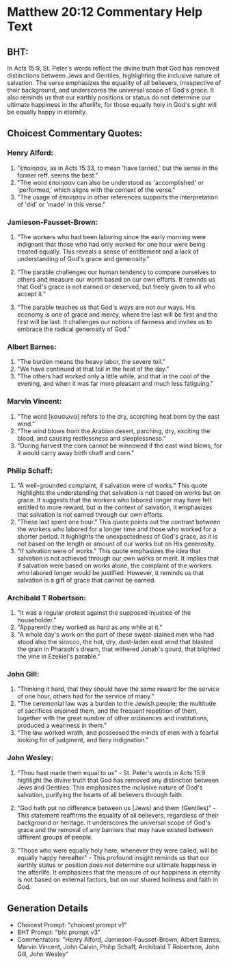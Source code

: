 # Matthew 20:12 Commentary Help Text

## BHT:
In Acts 15:9, St. Peter's words reflect the divine truth that God has removed distinctions between Jews and Gentiles, highlighting the inclusive nature of salvation. The verse emphasizes the equality of all believers, irrespective of their background, and underscores the universal scope of God's grace. It also reminds us that our earthly positions or status do not determine our ultimate happiness in the afterlife, for those equally holy in God's sight will be equally happy in eternity.

## Choicest Commentary Quotes:
### Henry Alford:
1. "ἐποίησαν, as in Acts 15:33, to mean 'have tarried,' but the sense in the former reff. seems the best."
2. "The word ἐποίησαν can also be understood as 'accomplished' or 'performed,' which aligns with the context of the verse."
3. "The usage of ἐποίησαν in other references supports the interpretation of 'did' or 'made' in this verse."

### Jamieson-Fausset-Brown:
1. "The workers who had been laboring since the early morning were indignant that those who had only worked for one hour were being treated equally. This reveals a sense of entitlement and a lack of understanding of God's grace and generosity." 

2. "The parable challenges our human tendency to compare ourselves to others and measure our worth based on our own efforts. It reminds us that God's grace is not earned or deserved, but freely given to all who accept it." 

3. "The parable teaches us that God's ways are not our ways. His economy is one of grace and mercy, where the last will be first and the first will be last. It challenges our notions of fairness and invites us to embrace the radical generosity of God."

### Albert Barnes:
1. "The burden means the heavy labor, the severe toil."
2. "We have continued at that toil in the heat of the day."
3. "The others had worked only a little while, and that in the cool of the evening, and when it was far more pleasant and much less fatiguing."

### Marvin Vincent:
1. "The word [καυσωνα] refers to the dry, scorching heat born by the east wind." 
2. "The wind blows from the Arabian desert, parching, dry, exciting the blood, and causing restlessness and sleeplessness."
3. "During harvest the corn cannot be winnowed if the east wind blows, for it would carry away both chaff and corn."

### Philip Schaff:
1. "A well-grounded complaint, if salvation were of works." This quote highlights the understanding that salvation is not based on works but on grace. It suggests that the workers who labored longer may have felt entitled to more reward, but in the context of salvation, it emphasizes that salvation is not earned through our own efforts.
2. "These last spent one hour." This quote points out the contrast between the workers who labored for a longer time and those who worked for a shorter period. It highlights the unexpectedness of God's grace, as it is not based on the length or amount of our works but on His generosity.
3. "If salvation were of works." This quote emphasizes the idea that salvation is not achieved through our own works or merit. It implies that if salvation were based on works alone, the complaint of the workers who labored longer would be justified. However, it reminds us that salvation is a gift of grace that cannot be earned.

### Archibald T Robertson:
1. "It was a regular protest against the supposed injustice of the householder."
2. "Apparently they worked as hard as any while at it."
3. "A whole day's work on the part of these sweat-stained men who had stood also the sirocco, the hot, dry, dust-laden east wind that blasted the grain in Pharaoh's dream, that withered Jonah's gourd, that blighted the vine in Ezekiel's parable."

### John Gill:
1. "Thinking it hard, that they should have the same reward for the service of one hour, others had for the service of many."
2. "The ceremonial law was a burden to the Jewish people; the multitude of sacrifices enjoined them, and the frequent repetition of them, together with the great number of other ordinances and institutions, produced a weariness in them."
3. "The law worked wrath, and possessed the minds of men with a fearful looking for of judgment, and fiery indignation."

### John Wesley:
1. "Thou hast made them equal to us" - St. Peter's words in Acts 15:9 highlight the divine truth that God has removed any distinction between Jews and Gentiles. This emphasizes the inclusive nature of God's salvation, purifying the hearts of all believers through faith.

2. "God hath put no difference between us (Jews) and them (Gentiles)" - This statement reaffirms the equality of all believers, regardless of their background or heritage. It underscores the universal scope of God's grace and the removal of any barriers that may have existed between different groups of people.

3. "Those who were equally holy here, whenever they were called, will be equally happy hereafter" - This profound insight reminds us that our earthly status or position does not determine our ultimate happiness in the afterlife. It emphasizes that the measure of our happiness in eternity is not based on external factors, but on our shared holiness and faith in God.


## Generation Details
- Choicest Prompt: "choicest prompt v1"
- BHT Prompt: "bht prompt v3"
- Commentators: "Henry Alford, Jamieson-Fausset-Brown, Albert Barnes, Marvin Vincent, John Calvin, Philip Schaff, Archibald T Robertson, John Gill, John Wesley"
